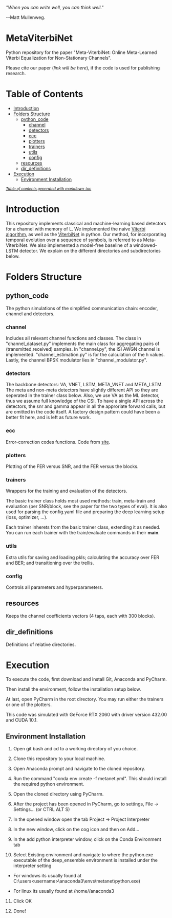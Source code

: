*"When you can write well, you can think well."* 

--Matt Mullenweg.

# MetaViterbiNet

Python repository for the paper "Meta-ViterbiNet: Online Meta-Learned Viterbi Equalization for Non-Stationary Channels".

Please cite our paper (*link will be here*), if the code is used for publishing research.

# Table of Contents

- [Introduction](#introduction)
- [Folders Structure](#folders-structure)
  * [python_code](#python_code)
    + [channel](#channel)
    + [detectors](#detectors)
    + [ecc](#ecc)
    + [plotters](#plotters)
    + [trainers](#trainers)
    + [utils](#utils)
    + [config](#config)
  * [resources](#resources)
  * [dir_definitions](#dir_definitions)
- [Execution](#execution)
  * [Environment Installation](#environment-installation)

<small><i><a href='http://ecotrust-canada.github.io/markdown-toc/'>Table of contents generated with markdown-toc</a></i></small>

# Introduction

This repository implements classical and machine-learning based detectors for a channel with memory of L. We implemented the naive [Viterbi algorithm](https://ieeexplore.ieee.org/document/1054010), as well as the [ViterbiNet](https://ieeexplore.ieee.org/document/8815457) in python. Our method, for incorporating temporal evolution over a sequence of symbols, is referred to as Meta-ViterbiNet. We also implemented a model-free baseline of a windowed-LSTM detector. We explain on the different directories and subdirectories below.

# Folders Structure

## python_code 

The python simulations of the simplified communication chain: encoder, channel and detectors.

### channel 

Includes all relevant channel functions and classes. The class in "channel_dataset.py" implements the main class for aggregating pairs of (transmitted,received) samples. 
In "channel.py", the ISI AWGN channel is implemented. "channel_estimation.py" is for the calculation of the h values. Lastly, the channel BPSK modulator lies in "channel_modulator.py".

### detectors

The backbone detectors: VA, VNET, LSTM, META_VNET and META_LSTM. The meta and non-meta detectors have slightly different API so they are seperated in the trainer class below. Also, we use VA as the ML detector, thus we assume full knowledge of the CSI. To have a single API across the detectors, the snr and gamma appear in all the approriate forward calls, but are omitted in the code itself. A factory design pattern could have been a better fit here, and is left as future work.

### ecc

Error-correction codes functions. Code from [site](https://en.wikiversity.org/wiki/Reed%E2%80%93Solomon_codes_for_coders).

### plotters

Plotting of the FER versus SNR, and the FER versus the blocks. 

### trainers 

Wrappers for the training and evaluation of the detectors.

The basic trainer class holds most used methods: train, meta-train and evaluation (per SNR/block, see the paper for the two types of eval). It is also used for parsing the config.yaml file and preparing the deep learning setup (loss, optimizer, ...).

Each trainer inherets from the basic trainer class, extending it as needed. You can run each trainer with the train/evaluate commands in their __main__.

### utils

Extra utils for saving and loading pkls; calculating the accuracy over FER and BER; and transitioning over the trellis.

### config

Controls all parameters and hyperparameters.

## resources

Keeps the channel coefficients vectors (4 taps, each with 300 blocks).

## dir_definitions 

Definitions of relative directories.

# Execution

To execute the code, first download and install Git, Anaconda and PyCharm.

Then install the environment, follow the installation setup below. 

At last, open PyCharm in the root directory. You may run either the trainers or one of the plotters.

This code was simulated with GeForce RTX 2060 with driver version 432.00 and CUDA 10.1. 

## Environment Installation

1. Open git bash and cd to a working directory of you choice.

2. Clone this repository to your local machine.

3. Open Anaconda prompt and navigate to the cloned repository.

4. Run the command "conda env create -f metanet.yml". This should install the required python environment.

5. Open the cloned directory using PyCharm.

6. After the project has been opened in PyCharm, go to settings, File -> Settings... (or CTRL ALT S)

7. In the opened window open the tab Project -> Project Interpreter

8. In the new window, click on the cog icon and then on Add...

9. In the add python interpreter window, click on the Conda Environment tab

10. Select Existing environment and navigate to where the python.exe executable of the deep_ensemble environment is installed under the interpreter setting

  - For windows its usually found at C:\users\<username>\anaconda3\envs\metanet\python.exe)

  - For linux its usually found at /home/<username>/anaconda3
  
11. Click OK

12. Done!
